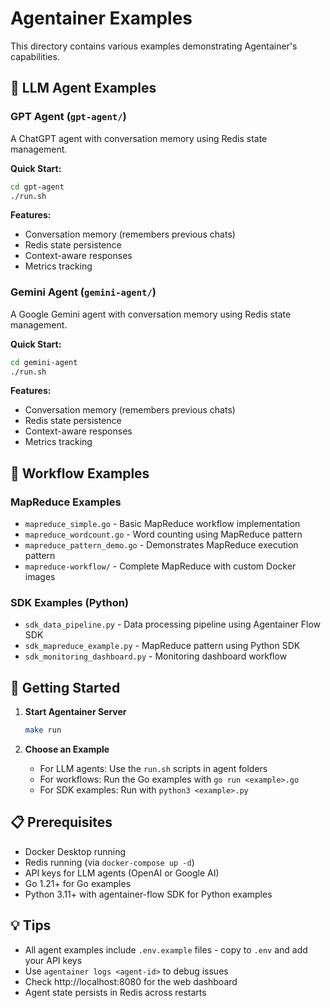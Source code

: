 # Agentainer Examples

This directory contains various examples demonstrating Agentainer's capabilities.

## 🤖 LLM Agent Examples

### GPT Agent (`gpt-agent/`)
A ChatGPT agent with conversation memory using Redis state management.

**Quick Start:**
```bash
cd gpt-agent
./run.sh
```

**Features:**
- Conversation memory (remembers previous chats)
- Redis state persistence
- Context-aware responses
- Metrics tracking

### Gemini Agent (`gemini-agent/`)
A Google Gemini agent with conversation memory using Redis state management.

**Quick Start:**
```bash
cd gemini-agent
./run.sh
```

**Features:**
- Conversation memory (remembers previous chats)
- Redis state persistence
- Context-aware responses
- Metrics tracking

## 🔄 Workflow Examples

### MapReduce Examples
- `mapreduce_simple.go` - Basic MapReduce workflow implementation
- `mapreduce_wordcount.go` - Word counting using MapReduce pattern
- `mapreduce_pattern_demo.go` - Demonstrates MapReduce execution pattern
- `mapreduce-workflow/` - Complete MapReduce with custom Docker images

### SDK Examples (Python)
- `sdk_data_pipeline.py` - Data processing pipeline using Agentainer Flow SDK
- `sdk_mapreduce_example.py` - MapReduce pattern using Python SDK
- `sdk_monitoring_dashboard.py` - Monitoring dashboard workflow

## 🚀 Getting Started

1. **Start Agentainer Server**
   ```bash
   make run
   ```

2. **Choose an Example**
   - For LLM agents: Use the `run.sh` scripts in agent folders
   - For workflows: Run the Go examples with `go run <example>.go`
   - For SDK examples: Run with `python3 <example>.py`

## 📋 Prerequisites

- Docker Desktop running
- Redis running (via `docker-compose up -d`)
- API keys for LLM agents (OpenAI or Google AI)
- Go 1.21+ for Go examples
- Python 3.11+ with agentainer-flow SDK for Python examples

## 💡 Tips

- All agent examples include `.env.example` files - copy to `.env` and add your API keys
- Use `agentainer logs <agent-id>` to debug issues
- Check http://localhost:8080 for the web dashboard
- Agent state persists in Redis across restarts